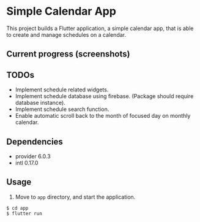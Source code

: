 # Simple Calendar App
<!-- # map-oriented-schedule-MS -->
This project builds a Flutter application, a simple calendar app, that is able to create and manage schedules on a calendar.

## Current progress (screenshots)


## TODOs
- Implement schedule related widgets.
- Implement schedule database using firebase. (Package should require database instance).
- Implement schedule search function.
- Enable automatic scroll back to the month of focused day on monthly calendar.

## Dependencies
- provider 6.0.3
- intl 0.17.0

## Usage
1. Move to `app` directory, and start the application.
```
$ cd app
$ flutter run
```